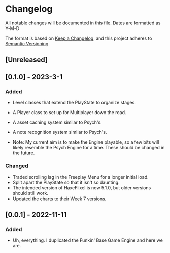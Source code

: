 # Changelog
All notable changes will be documented in this file.
Dates are formatted as Y-M-D

The format is based on [Keep a Changelog](https://keepachangelog.com/en/1.0.0/),
and this project adheres to [Semantic Versioning](https://semver.org/spec/v2.0.0.html).

## [Unreleased]

## [0.1.0] - 2023-3-1
### Added
- Level classes that extend the PlayState to organize stages.
- A Player class to set up for Multiplayer down the road.
- A asset caching system similar to Psych's.
- A note recognition system simliar to Psych's.

- Note: My current aim is to make the Engine playable, so a few bits will likely resemble the Psych Engine for a time. These should be changed in the future.

### Changed
- Traded scrolling lag in the Freeplay Menu for a longer initial load.
- Split apart the PlayState so that it isn't so daunting.
- The intended version of HaxeFlixel is now 5.1.0, but older versions should still work.
- Updated the charts to their Week 7 versions.


## [0.0.1] - 2022-11-11
### Added
- Uh, everything. I duplicated the Funkin' Base Game Engine and here we are.
